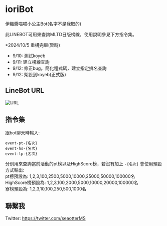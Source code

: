 # ioriBot
 
伊織醬喵喵小公主Bot(名字不是我取的)

此LINEBOT可用來查詢MLTD日版榜線，使用說明參見下方指令集。

*2024/10/5 重構完畢(暫時)

* 9/10: 測試koyeb
* 9/11: 建立榜線查詢
* 9/12: 修正bug。簡化程式碼，建立指定排名查詢
* 9/12: 架設到koyeb(正式版)

## LineBot URL
![URL](https://github.com/peter910820/ioribot/blob/main/QRcode.png)

## 指令集

跟bot聊天時輸入:
```console
event-pt-{名次}
event-hs-{名次}
event-lp-{名次}
```
分別用來查詢當前活動的pt榜以及HighScore榜，若沒有加上 `-{名次}` 會使用預設方式輸出:  
pt榜預設為: 1,2,3,100,2500,5000,10000,25000,50000,100000名  
HighScore榜預設為: 1,2,3,100,2000,5000,10000,20000,100000名  
寮榜預設為: 1,2,3,10,100,250,500,1000名

## 聯繫我

Twitter: https://twitter.com/seaotterMS